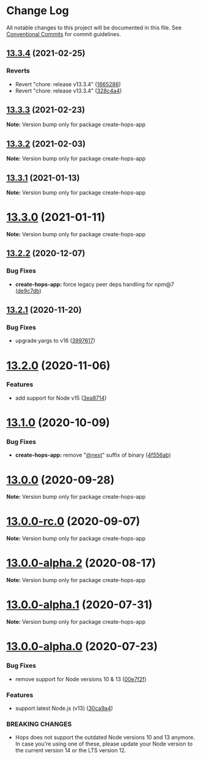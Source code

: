 # Change Log

All notable changes to this project will be documented in this file.
See [Conventional Commits](https://conventionalcommits.org) for commit guidelines.

## [13.3.4](https://github.com/xing/hops/compare/v13.3.3...v13.3.4) (2021-02-25)


### Reverts

* Revert "chore: release v13.3.4" ([1665286](https://github.com/xing/hops/commit/1665286e4efb4316ce33bcc789b8ae6839ded3f9))
* Revert "chore: release v13.3.4" ([328c4a4](https://github.com/xing/hops/commit/328c4a494de318b7a893ac99165bf1fb1304b729))





## [13.3.3](https://github.com/xing/hops/compare/v13.3.2...v13.3.3) (2021-02-23)

**Note:** Version bump only for package create-hops-app





## [13.3.2](https://github.com/xing/hops/compare/v13.3.1...v13.3.2) (2021-02-03)

**Note:** Version bump only for package create-hops-app





## [13.3.1](https://github.com/xing/hops/compare/v13.3.0...v13.3.1) (2021-01-13)

**Note:** Version bump only for package create-hops-app





# [13.3.0](https://github.com/xing/hops/compare/v13.2.2...v13.3.0) (2021-01-11)

**Note:** Version bump only for package create-hops-app





## [13.2.2](https://github.com/xing/hops/compare/v13.2.1...v13.2.2) (2020-12-07)


### Bug Fixes

* **create-hops-app:** force legacy peer deps handling for npm@7 ([de9c7db](https://github.com/xing/hops/commit/de9c7db4121437d38594ed7a5786917592c0bc74))





## [13.2.1](https://github.com/xing/hops/compare/v13.2.0...v13.2.1) (2020-11-20)


### Bug Fixes

* upgrade yargs to v16 ([3997617](https://github.com/xing/hops/commit/3997617a75021d824d7958a0c773540c54a1b744))





# [13.2.0](https://github.com/xing/hops/compare/v13.1.0...v13.2.0) (2020-11-06)


### Features

* add support for Node v15 ([3ea8714](https://github.com/xing/hops/commit/3ea8714702960d0408cb6eae4bf336cb637eea9d))





# [13.1.0](https://github.com/xing/hops/compare/v13.0.0...v13.1.0) (2020-10-09)


### Bug Fixes

* **create-hops-app:** remove "[@next](https://github.com/next)" suffix of binary ([4f556ab](https://github.com/xing/hops/commit/4f556ab4b9af1f4f889b4967e7edaa802de8eb3f))





# [13.0.0](https://github.com/xing/hops/compare/v13.0.0-rc.0...v13.0.0) (2020-09-28)

**Note:** Version bump only for package create-hops-app





# [13.0.0-rc.0](https://github.com/xing/hops/compare/v13.0.0-alpha.2...v13.0.0-rc.0) (2020-09-07)

**Note:** Version bump only for package create-hops-app





# [13.0.0-alpha.2](https://github.com/xing/hops/compare/v13.0.0-alpha.1...v13.0.0-alpha.2) (2020-08-17)

**Note:** Version bump only for package create-hops-app





# [13.0.0-alpha.1](https://github.com/xing/hops/compare/v13.0.0-alpha.0...v13.0.0-alpha.1) (2020-07-31)

**Note:** Version bump only for package create-hops-app





# [13.0.0-alpha.0](https://github.com/xing/hops/compare/v12.0.0-rc99...v13.0.0-alpha.0) (2020-07-23)


### Bug Fixes

* remove support for Node versions 10 & 13 ([00e7f2f](https://github.com/xing/hops/commit/00e7f2fb2ec92b859805b65bfeee697a78bf8147))


### Features

* support latest Node.js (v13) ([30ca9a4](https://github.com/xing/hops/commit/30ca9a4ebc3a43706eb07158259035349ce2d269))


### BREAKING CHANGES

* Hops does not support the outdated Node versions 10
and 13 anymore. In case you're using one of these, please update your
Node version to the current version 14 or the LTS version 12.
